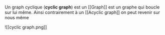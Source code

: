 Un graph cyclique (**cyclic graph**) est un [[Graph]] est un graphe qui boucle sur lui même. Ainsi contrairement à un [[Acyclic graph]] on peut revenir sur nous même 

![[cyclic graph.png]]


